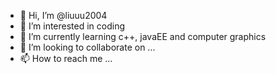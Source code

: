 - 👋 Hi, I’m @liuuu2004
- 👀 I’m interested in coding
- 🌱 I’m currently learning c++, javaEE and computer graphics
- 💞️ I’m looking to collaborate on ...
- 📫 How to reach me ...

<!---
liuuu2004/liuuu2004 is a ✨ special ✨ repository because its `README.md` (this file) appears on your GitHub profile.
You can click the Preview link to take a look at your changes.
--->
